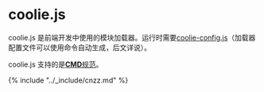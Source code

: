 # coolie.js

coolie.js 是前端开发中使用的模块加载器。运行时需要[coolie-config.js](./coolie-config.js.md)（加载器配置文件可以使用命令自动生成，后文详说）。

coolie.js 支持的是[**CMD**规范](./commonjs-amd-cmd-umd.md)。


{% include "../_include/cnzz.md" %}

